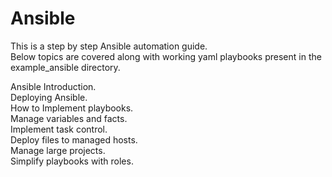 # Ansible
This is a step by step Ansible automation guide.  
Below topics are covered along with working yaml playbooks present in the example_ansible directory. 

Ansible Introduction.  
Deploying Ansible.  
How to Implement playbooks.  
Manage variables and facts.  
Implement task control.  
Deploy files to managed hosts.  
Manage large projects.  
Simplify playbooks with roles.  
